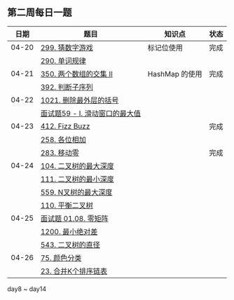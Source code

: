 ## 第二周每日一题

| 日期  | 题目                                                         | 知识点         | 状态 |
| ----- | ------------------------------------------------------------ | -------------- | ---- |
| 04-20 | [299. 猜数字游戏](https://leetcode-cn.com/problems/bulls-and-cows/) | 标记位使用     | 完成 |
|       | [290. 单词规律](https://leetcode-cn.com/problems/word-pattern/) |                |      |
| 04-21 | [350. 两个数组的交集 II](https://leetcode-cn.com/problems/intersection-of-two-arrays-ii/) | HashMap 的使用 | 完成 |
|       | [392. 判断子序列](https://leetcode-cn.com/problems/is-subsequence/) |                |      |
| 04-22 | [1021. 删除最外层的括号](https://leetcode-cn.com/problems/remove-outermost-parentheses/) |                |      |
|       | [面试题59 - I. 滑动窗口的最大值](https://leetcode-cn.com/problems/hua-dong-chuang-kou-de-zui-da-zhi-lcof/) |                |      |
| 04-23 | [412. Fizz Buzz](https://leetcode-cn.com/problems/fizz-buzz/) |                | 完成 |
|       | [258. 各位相加](https://leetcode-cn.com/problems/add-digits/) |                |      |
|       | [283. 移动零](https://leetcode-cn.com/problems/move-zeroes/) |                | 完成 |
| 04-24 | [104. 二叉树的最大深度](https://leetcode-cn.com/problems/maximum-depth-of-binary-tree/) |                |      |
|       | [111. 二叉树的最小深度](https://leetcode-cn.com/problems/minimum-depth-of-binary-tree/) |                |      |
|       | [559. N叉树的最大深度](https://leetcode-cn.com/problems/maximum-depth-of-n-ary-tree/) |                |      |
|       | [110. 平衡二叉树](https://leetcode-cn.com/problems/balanced-binary-tree/) |                |      |
| 04-25 | [面试题 01.08. 零矩阵](https://leetcode-cn.com/problems/zero-matrix-lcci/) |                |      |
|       | [1200. 最小绝对差](https://leetcode-cn.com/problems/minimum-absolute-difference/) |                |      |
|       | [543. 二叉树的直径](https://leetcode-cn.com/problems/diameter-of-binary-tree/) |                |      |
| 04-26 | [75. 颜色分类](https://leetcode-cn.com/problems/sort-colors/) |                |      |
|       | [23. 合并K个排序链表](https://leetcode-cn.com/problems/merge-k-sorted-lists/) |                |      |

day8 ~ day14

